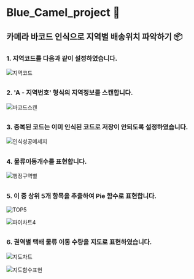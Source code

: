 # Blue_Camel_project 🐫

## 카메라 바코드 인식으로 지역별 배송위치 파악하기 📦

### 1. 지역코드를 다음과 같이 설정하였습니다.

![지역코드](https://user-images.githubusercontent.com/109491199/195052649-ed5a64c2-ac36-4f6b-bb36-bb2c7c832c27.PNG)


##
### 2. 'A - 지역번호' 형식의 지역정보를 스캔합니다.

![바코드스캔](https://user-images.githubusercontent.com/109491199/195047133-a50fdf95-0f3a-4ae0-bed0-d17ed2070ff0.PNG)


##
### 3. 중복된 코드는 이미 인식된 코드로 저장이 안되도록 설정하였습니다.

![인식성공메세지](https://user-images.githubusercontent.com/109491199/195047227-3b0a6414-f744-4538-abfa-3d19168a373a.PNG)


##
### 4. 물류이동개수를 표현합니다.
![행정구역별](https://user-images.githubusercontent.com/109491199/195047922-69218685-243e-49d2-baf4-e7a014dda448.PNG)


##
### 5. 이 중 상위 5개 항목을 추출하여 Pie 함수로 표현합니다.
![TOP5](https://user-images.githubusercontent.com/109491199/195047986-4963c496-8c13-4021-8127-ba6ead3570ef.PNG)

![파이차트4](https://user-images.githubusercontent.com/109491199/195048081-b4570512-86f6-4baf-bd7a-a410299a54f1.PNG)



##
### 6. 권역별 택배 물류 이동 수량을 지도로 표현하였습니다.

![지도차트](https://user-images.githubusercontent.com/109491199/195051757-60f84f9d-1a97-485d-8abc-8fb5b00e7bf7.PNG)

![지도함수표현](https://user-images.githubusercontent.com/109491199/195051834-14321a42-b1fa-4f1f-afde-1e22fb4e5cff.PNG)










